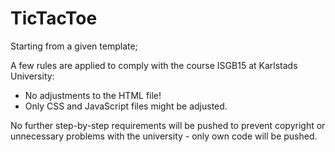 # TicTacToe

Starting from a given template;

A few rules are applied to comply with the course ISGB15 at Karlstads University:
- No adjustments to the HTML file!
- Only CSS and JavaScript files might be adjusted.

No further step-by-step requirements will be pushed to prevent copyright or unnecessary problems with the university - only own code will be pushed.